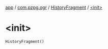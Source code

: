 [app](../../index.md) / [com.pzpg.ogr](../index.md) / [HistoryFragment](index.md) / [&lt;init&gt;](./-init-.md)

# &lt;init&gt;

`HistoryFragment()`